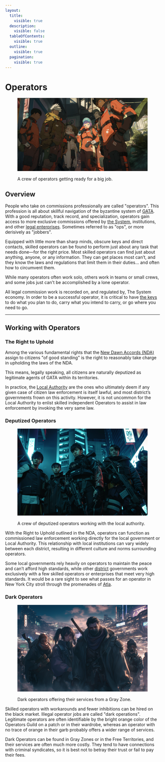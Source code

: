 ```yaml
---
layout:
  title:
    visible: true
  description:
    visible: false
  tableOfContents:
    visible: true
  outline:
    visible: true
  pagination:
    visible: true
---
```


# Operators

<figure><img src="../../../.gitbook/assets/operators.png" alt=""><figcaption><p>A crew of operators getting ready for a big job.</p></figcaption></figure>

## Overview

People who take on commissions professionally are called "operators". This profession is all about skillful navigation of the byzantine system of [GATA](../the-basics.md). With a good reputation, track record, and specialization, operators gain access to more exclusive commissions offered by [the System](../politics/the-system.md), institutions, and other [legal enterprises](./). Sometimes referred to as "ops", or more derisively as "jobbers".

Equipped with little more than sharp minds, obscure keys and direct contacts, skilled operators can be found to perform just about any task that needs done—for the right price. Most skilled operators can find just about anything, anyone, or any information. They can get places most can’t, and they know the laws and regulations that limit them in their duties... and often how to circumvent them.

While many operators often work solo, others work in teams or small crews, and some jobs just can't be accomplished by a lone operator.

All legal commission work is recorded on, and regulated by, The System economy. In order to be a successful operator, it is critical to have [the keys](../politics/keys.md) to do what you plan to do, carry what you intend to carry, or go where you need to go.

***

## Working with Operators

### The Right to Uphold

Among the various fundamental rights that the [New Dawn Accords (NDA)](../politics/new-dawn-accords.md) assign to citizens "of good standing" is the right to reasonably take charge in upholding the laws of the NDA.

This means, legally speaking, all citizens are naturally deputized as legitimate agents of GATA within its territories.

In practice, the [Local Authority](../law-and-order/local-authority.md) are the ones who ultimately deem if any given case of citizen law enforcement is itself lawful, and most district’s governments frown on this activity. However, it is not uncommon for the Local Authority to enlist skilled independent Operators to assist in law enforcement by invoking the very same law.

### **Deputized Operators**

<figure><img src="../../../.gitbook/assets/deputizedoperators.png" alt="" width="563"><figcaption><p>A crew of deputized operators working with the local authority.</p></figcaption></figure>

With the Right to Uphold outlined in the NDA, operators can function as commissioned law enforcement working directly for the local government or Local Authority. This relationship with local institutions can vary widely between each district, resulting in different culture and norms surrounding operators.

Some local governments rely heavily on operators to maintain the peace and can’t afford high standards, while other [district](../politics/districts.md) governments work exclusively with a few skilled operators or enterprises that meet very high standards. It would be a rare sight to see what passes for an operator in New York City stroll through the promenades of [Atla](../key-locations/atla.md).

### Dark Operators

<figure><img src="../../../.gitbook/assets/darkoperators-492.png" alt="" width="563"><figcaption><p>Dark operators offering their services from a Gray Zone.</p></figcaption></figure>

Skilled operators with workarounds and fewer inhibitions can be hired on the black market. Illegal operator jobs are called "dark operations". Legitimate operators are often identifiable by the bright orange color of the Operators Guild on a patch or in their wardrobe, whereas an operator with no trace of orange in their garb probably offers a wider range of services.

Dark Operators can be found in Gray Zones or in the Free Territories, and their services are often much more costly. They tend to have connections with criminal syndicates, so it is best not to betray their trust or fail to pay their fees.
